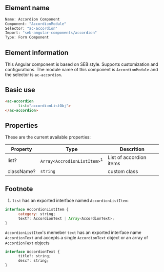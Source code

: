 
## Element name
```javascript
Name: Accordion Component
Component: "AccordionModule"
Selector: "ac-accordion"
Import: "seb-angular-components/accordion"
Type: Form Component
```

## Element information 
This Angular component is based on SEB style. Supports customization and configurations. The module name of this component is `AccordionModule` and the selector is `ac-accordion`.

## Basic use
```html
<ac-accordion
      list="accordionListObj">
</ac-accordion>
```

## Properties
These are the current available properties:

| Property   | Type                                   | Descrition              |
| ---------- | -------------------------------------- | ----------------------- |
| list?      | `Array<AccrodionListItem>`<sup>1</sup> | List of accordion items |
| className? | `string`                               | custom class            |

## Footnote
1. `list` has an exported interface named `AccordionListItem`:
```javascript
interface AccordionListItem {
      category: string;
      text?: AccordionText | Array<AccordionText>;
}
```
`AccordionListItem`'s memeber `text` has an exported interface name `AccordionText` and accepts a single `AccordionText` object or an array of `AccordionText` objects
```javascript
interface AccordionText {
      title?: string;
      desc?: string;
}
```